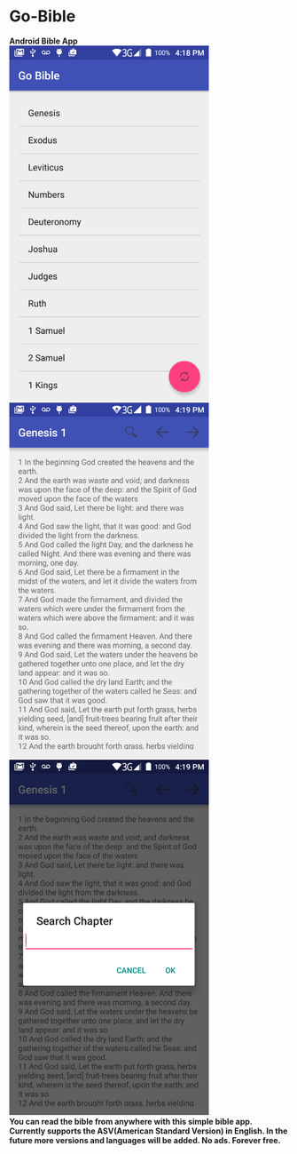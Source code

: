 # Go-Bible
<b>Android Bible App<b><br>
<img src="/img/homeBible.png"  width="360" height="640" />
<img src="/img/readChapter.png"  width="360" height="640" />
<img src="/img/searchChapter.png"  width="360" height="640" />
<br>You can read the bible from anywhere with this simple bible app. Currently supports the ASV(American Standard Version) in English. In the future more versions and languages will be added. No ads. Forever free.
